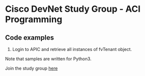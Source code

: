 # Cisco DevNet Study Group - ACI Programming

## Code examples

1. Login to APIC and retrieve all instances of fvTenant object.

Note that samples are written for Python3.

Join the study group [here](https://developer.cisco.com/studygroup/invitation/FuAe5ujFSCv7yRn65NtQNF/)
